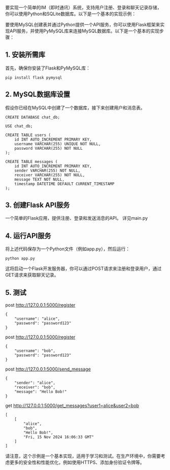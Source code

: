 要实现一个简单的IM（即时通讯）系统，支持用户注册、登录和聊天记录存储，你可以使用Python和SQLite数据库。以下是一个基本的实现示例：

要使用MySQL创建表并通过Python提供一个API服务，你可以使用Flask框架来实现API服务，并使用PyMySQL库来连接MySQL数据库。以下是一个基本的实现步骤：

## 1. 安装所需库
首先，确保你安装了Flask和PyMySQL库：
```
pip install flask pymysql
```

## 2. MySQL数据库设置
假设你已经在MySQL中创建了一个数据库，接下来创建用户和消息表。
```
CREATE DATABASE chat_db;

USE chat_db;

CREATE TABLE users (
    id INT AUTO_INCREMENT PRIMARY KEY,
    username VARCHAR(255) UNIQUE NOT NULL,
    password VARCHAR(255) NOT NULL
);

CREATE TABLE messages (
    id INT AUTO_INCREMENT PRIMARY KEY,
    sender VARCHAR(255) NOT NULL,
    receiver VARCHAR(255) NOT NULL,
    message TEXT NOT NULL,
    timestamp DATETIME DEFAULT CURRENT_TIMESTAMP
);
```

## 3. 创建Flask API服务
一个简单的Flask应用，提供注册、登录和发送消息的API。
详见main.py

## 4. 运行API服务
将上述代码保存为一个Python文件（例如app.py），然后运行：
```
python app.py
```

这将启动一个Flask开发服务器，你可以通过POST请求来注册和登录用户，通过GET请求来获取聊天记录。

## 5. 测试
post http://127.0.0.1:5000/register
```
{
    "username": "alice",
    "password": "password123"
}
```
post http://127.0.0.1:5000/register
```
{
    "username": "bob",
    "password": "password123"
}
```
post http://127.0.0.1:5000/send_message
```
{
    "sender": "alice",
    "receiver": "bob",
    "message": "Hello Bob!"
}
```
get http://127.0.0.1:5000/get_messages?user1=alice&user2=bob
```
[
    [
        "alice",
        "bob",
        "Hello Bob!",
        "Fri, 15 Nov 2024 16:06:33 GMT"
    ]
]
```

请注意，这个示例是一个基本实现，适用于学习和测试。在生产环境中，你需要考虑更多的安全性和性能优化，例如使用HTTPS、添加身份验证令牌等。